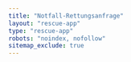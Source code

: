 ```yaml
---
title: "Notfall-Rettungsanfrage"
layout: "rescue-app"
type: "rescue-app"
robots: "noindex, nofollow"
sitemap_exclude: true
---
```

